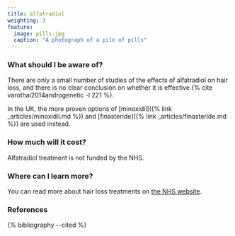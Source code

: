 ```yaml
---
title: alfatradiol
weighting: 3
feature:
  image: pills.jpg
  caption: "A photograph of a pile of pills"
---
```


### What should I be aware of?

There are only a small number of studies of the effects of alfatradiol on hair loss, and there is no clear conclusion on whether it is effective {% cite varothai2014androgenetic -l 221 %}.

In the UK, the more proven options of [minoxidil]({% link _articles/minoxidil.md %}) and [finasteride]({% link _articles/finasteride.md %}) are used instead.

### How much will it cost?

Alfatradiol treatment is not funded by the NHS.

### Where can I learn more?

You can read more about hair loss treatments on [the NHS website](https://www.nhs.uk/Conditions/Hair-loss/Pages/Treatment.aspx).

### References

{% bibliography --cited %}
